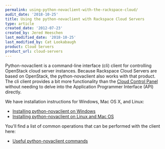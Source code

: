 ```yaml
---
permalink: using-python-novaclient-with-the-rackspace-cloud/
audit_date: '2018-10-25'
title: Using the python-novaclient with Rackspace Cloud Servers
type: article
created_date: '2012-07-23'
created_by: Jered Heeschen
last_modified_date: '2018-10-25'
last_modified_by: Cat Lookabaugh
product: Cloud Servers
product_url: cloud-servers
---
```


Python-novaclient is a command-line interface (cli) client for controlling
OpenStack cloud server instances.  Because Rackspace Cloud Servers are based on
OpenStack, the python-novaclient also works with that product. The cli client
provides a bit more functionality than the
[Cloud Control Panel](https://login.rackspace.com) without needing to delve
into the Application Programmer Interface (API) directly.

We have installation instructions for Windows, Mac OS X, and Linux:

-   [Installing python-novaclient on
    Windows](/how-to/installing-python-novaclient-on-windows)
-   [Installing python-novaclient on Linux and Mac
    OS](https://developer.rackspace.com/blog/getting-started-using-python-novaclient-to-manage-cloud-servers/)

You'll find a list of common operations that can be performed with the
client here:

-   [Useful python-novaclient
    commands](/how-to/useful-python-novaclient-commands)

